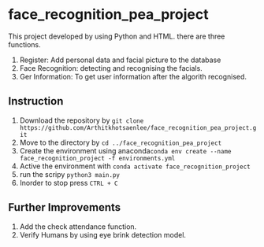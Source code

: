 # face_recognition_pea_project
This project developed by using Python and HTML.
there are three functions.
1. Register: Add personal data and facial picture to the database
2. Face Recognition: detecting and recognising the facials.
3. Ger Information: To get user information after the algorith recognised.
## Instruction
1. Download the repository by `git clone https://github.com/Arthitkhotsaenlee/face_recognition_pea_project.git`
2. Move to the directory by `cd ../face_recognition_pea_project`
3. Create the environment using anaconda`conda env create --name face_recognition_project -f environments.yml`
4. Active the environment with `conda activate face_recognition_project`
5. run the scripy `python3 main.py`
6. Inorder to stop press `CTRL + C`
## Further Improvements
1. Add the check attendance function.
2. Verify Humans by using eye brink detection model.
